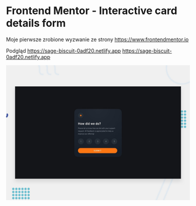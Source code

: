 # Frontend Mentor - Interactive card details form

Moje pierwsze zrobione wyzwanie ze strony https://www.frontendmentor.io

Podgląd
<a href="https://sage-biscuit-0adf20.netlify.app" target="_blank">https://sage-biscuit-0adf20.netlify.app</a>
https://sage-biscuit-0adf20.netlify.app 

![Design preview for the Interactive card details form coding challenge](./design/desktop-preview.jpg)
